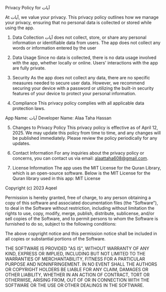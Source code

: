 Privacy Policy for آيات

At آيات, we value your privacy. This privacy policy outlines how we manage your privacy, ensuring that no personal data is collected or stored while using the app.

1. Data Collection
آيات does not collect, store, or share any personal information or identifiable data from users. The app does not collect any words or information entered by the user

2. Data Usage
Since no data is collected, there is no data usage involved with the app, whether locally or online. Users' interactions with the app are fully private.

3. Security
As the app does not collect any data, there are no specific measures needed to secure user data. However, we recommend securing your device with a password or utilizing the built-in security features of your device to protect your personal information.

4. Compliance
This privacy policy complies with all applicable data protection laws.

App Name: آيات
Developer Name: Alaa Taha Hassan

5. Changes to Privacy Policy
This privacy policy is effective as of April 12, 2025. We may update this policy from time to time, and any changes will be published immediately. Please review the policy periodically for any updates.

6. Contact Information
For any inquiries about the privacy policy or concerns, you can contact us via email: alaattaha608@gmail.com.

7. License Information
The app uses the MIT License for the Quran Library, which is an open-source software. Below is the MIT License for the Quran library used in this app:
MIT License

Copyright (c) 2023 Aqeel

Permission is hereby granted, free of charge, to any person obtaining a copy
of this software and associated documentation files (the "Software"), to deal
in the Software without restriction, including without limitation the rights
to use, copy, modify, merge, publish, distribute, sublicense, and/or sell
copies of the Software, and to permit persons to whom the Software is
furnished to do so, subject to the following conditions:

The above copyright notice and this permission notice shall be included in all
copies or substantial portions of the Software.

THE SOFTWARE IS PROVIDED "AS IS", WITHOUT WARRANTY OF ANY KIND, EXPRESS OR
IMPLIED, INCLUDING BUT NOT LIMITED TO THE WARRANTIES OF MERCHANTABILITY,
FITNESS FOR A PARTICULAR PURPOSE AND NONINFRINGEMENT. IN NO EVENT SHALL THE
AUTHORS OR COPYRIGHT HOLDERS BE LIABLE FOR ANY CLAIM, DAMAGES OR OTHER
LIABILITY, WHETHER IN AN ACTION OF CONTRACT, TORT OR OTHERWISE, ARISING FROM,
OUT OF OR IN CONNECTION WITH THE SOFTWARE OR THE USE OR OTHER DEALINGS IN THE
SOFTWARE.
